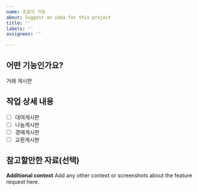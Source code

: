 ```yaml
---
name: 조윤식 기능
about: Suggest an idea for this project
title: ''
labels: ''
assignees: ''

---
```


## 어떤 기능인가요?

거래 게시판

## 작업 상세 내용

- [ ] 대여게시판
- [ ] 나눔게시판
- [ ] 경매게시판
- [ ] 교환게시판

## 참고할만한 자료(선택)
**Additional context**
Add any other context or screenshots about the feature request here.
